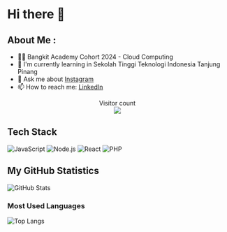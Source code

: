 # Hi there 🚀

## About Me :
- 👨‍💻 Bangkit Academy Cohort 2024 - Cloud Computing
- 🌱 I'm currently learning in Sekolah Tinggi Teknologi Indonesia Tanjung Pinang
- 💬 Ask me about [Instagram](https://instagram.com/catkoo_)
- 📫 How to reach me: [LinkedIn](https://linkedin.com/in/catkoo)
  
<p align="center"> 
  Visitor count<br>
  <img src="https://profile-counter.glitch.me/username/count.svg" />
</p>

## Tech Stack
![JavaScript](https://img.shields.io/badge/-JavaScript-333?style=flat&logo=javascript)
![Node.js](https://img.shields.io/badge/-Node.js-333?style=flat&logo=node.js)
![React](https://img.shields.io/badge/-React-333?style=flat&logo=react)
![PHP](https://img.shields.io/badge/-PHP-333?style=flat&logo=php)

## My GitHub Statistics
![GitHub Stats](https://github-readme-stats.vercel.app/api?username=yourusername&show_icons=true&theme=dark&count_private=true)

### Most Used Languages
![Top Langs](https://github-readme-stats.vercel.app/api/top-langs/?username=yourusername&layout=compact&theme=dark&langs_count=8)

